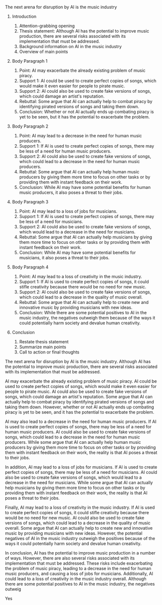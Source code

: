 The next arena for disruption by AI is the music industry

1. Introduction
    1. Attention-grabbing opening
    2. Thesis statement:  Although AI has the potential to improve music production, there are several risks associated with its implementation that must be addressed.
    3. Background information on AI in the music industry
    4. Overview of main points

2. Body Paragraph 1
    1. Point: AI may exacerbate the already existing problem of music piracy.
    2. Support 1: AI could be used to create perfect copies of songs, which would make it even easier for people to pirate music.
    3. Support 2: AI could also be used to create fake versions of songs, which could damage an artist's reputation.
    4. Rebuttal: Some argue that AI can actually help to combat piracy by identifying pirated versions of songs and taking them down.
    5. Conclusion: Whether or not AI actually ends up combating piracy is yet to be seen, but it has the potential to exacerbate the problem.

3. Body Paragraph 2
    1. Point: AI may lead to a decrease in the need for human music producers.
    2. Support 1: If AI is used to create perfect copies of songs, there may be less of a need for human music producers.
    3. Support 2: AI could also be used to create fake versions of songs, which could lead to a decrease in the need for human music producers.
    4. Rebuttal: Some argue that AI can actually help human music producers by giving them more time to focus on other tasks or by providing them with instant feedback on their work.
    5. Conclusion: While AI may have some potential benefits for human music producers, it also poses a threat to their jobs.

4. Body Paragraph 3
    1. Point: AI may lead to a loss of jobs for musicians.
    2. Support 1: If AI is used to create perfect copies of songs, there may be less of a need for musicians.
    3. Support 2: AI could also be used to create fake versions of songs, which would lead to a decrease in the need for musicians.
    4. Rebuttal: Some argue that AI can actually help musicians by giving them more time to focus on other tasks or by providing them with instant feedback on their work.
    5. Conclusion: While AI may have some potential benefits for musicians, it also poses a threat to their jobs.

5. Body Paragraph 4
    1. Point: AI may lead to a loss of creativity in the music industry.
    2. Support 1: If AI is used to create perfect copies of songs, it could stifle creativity because there would be no need for new music.
    3. Support 2: AI could also be used to create fake versions of songs, which could lead to a decrease in the quality of music overall.
    4. Rebuttal: Some argue that AI can actually help to create new and innovative music by providing musicians with new ideas.
    5. Conclusion: While there are some potential positives to AI in the music industry, the negatives outweigh them because of the ways it could potentially harm society and devalue human creativity.

6. Conclusion
    1. Restate thesis statement
    2. Summarize main points
    3. Call to action or final thoughts

The next arena for disruption by AI is the music industry. Although AI has the potential to improve music production, there are several risks associated with its implementation that must be addressed.

 AI may exacerbate the already existing problem of music piracy. AI could be used to create perfect copies of songs, which would make it even easier for people to pirate music. AI could also be used to create fake versions of songs, which could damage an artist's reputation. Some argue that AI can actually help to combat piracy by identifying pirated versions of songs and taking them down. However, whether or not AI actually ends up combating piracy is yet to be seen, and it has the potential to exacerbate the problem.

AI may also lead to a decrease in the need for human music producers. If AI is used to create perfect copies of songs, there may be less of a need for human music producers. AI could also be used to create fake versions of songs, which could lead to a decrease in the need for human music producers. While some argue that AI can actually help human music producers by giving them more time to focus on other tasks or by providing them with instant feedback on their work, the reality is that AI poses a threat to their jobs.

In addition, AI may lead to a loss of jobs for musicians. If AI is used to create perfect copies of songs, there may be less of a need for musicians. AI could also be used to create fake versions of songs, which would lead to a decrease in the need for musicians. While some argue that AI can actually help musicians by giving them more time to focus on other tasks or by providing them with instant feedback on their work, the reality is that AI poses a threat to their jobs.

Finally, AI may lead to a loss of creativity in the music industry. If AI is used to create perfect copies of songs, it could stifle creativity because there would be no need for new music. AI could also be used to create fake versions of songs, which could lead to a decrease in the quality of music overall. Some argue that AI can actually help to create new and innovative music by providing musicians with new ideas. However, the potential negatives of AI in the music industry outweigh the positives because of the ways it could potentially harm society and devalue human creativity.

In conclusion, AI has the potential to improve music production in a number of ways. However, there are also several risks associated with its implementation that must be addressed. These risks include exacerbating the problem of music piracy, leading to a decrease in the need for human music producers, and causing a loss of jobs for musicians. Additionally, AI could lead to a loss of creativity in the music industry overall. Although there are some potential positives to AI in the music industry, the negatives outweig

Yes